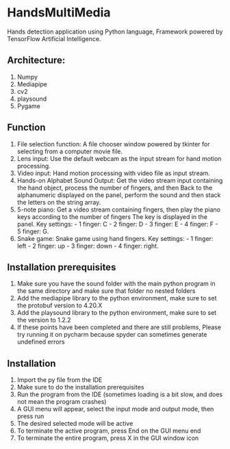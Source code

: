# HandsMultiMedia
Hands detection application using Python language, Framework powered by TensorFlow Artificial Intelligence.


## Architecture:
1. Numpy
2. Mediapipe
3. cv2
4. playsound
5. Pygame

## Function
1. File selection function: A file chooser window powered by tkinter for selecting from a computer
movie file.
2. Lens input: Use the default webcam as the input stream for hand motion processing.
3. Video input: Hand motion processing with video file as input stream.
4. Hands-on Alphabet Sound Output: Get the video stream input containing the hand object, process the number of fingers, and then
Back to the alphanumeric displayed on the panel, perform the sound and then stack the letters on the string array.
5. 5-note piano: Get a video stream containing fingers, then play the piano keys according to the number of fingers
The key is displayed in the panel. Key settings: - 1 finger: C - 2 finger: D - 3 finger: E - 4 finger: F - 5 finger: G.
6. Snake game: Snake game using hand fingers.
Key settings: - 1 finger: left - 2 finger: up - 3 finger: down - 4 finger: right.

## Installation prerequisites
1. Make sure you have the sound folder with the main python
program in the same directory and make sure that folder
no nested folders
2. Add the mediapipe library to the python environment,
make sure to set the protobuf version to 4.20.X
5. Add the playsound library to the python environment,
make sure to set the version to 1.2.2
7. If these points have been completed and there are still problems,
Please try running it on pycharm because
spyder can sometimes generate undefined errors


## Installation 
1. Import the py file from the IDE
2. Make sure to do the installation prerequisites
3. Run the program from the IDE (sometimes loading is a bit slow, and
does not mean the program crashes)
4. A GUI menu will appear, select the input mode and
output mode, then press run
5. The desired selected mode will be active
6. To terminate the active program, press End on the GUI menu
end 
7. To terminate the entire program, press X in the GUI window
icon

# 
